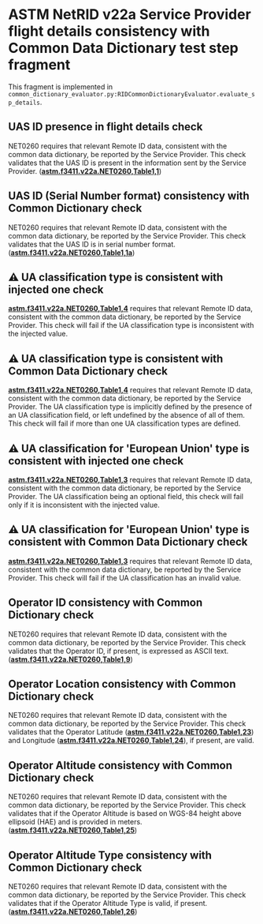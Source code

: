 # ASTM NetRID v22a Service Provider flight details consistency with Common Data Dictionary test step fragment

This fragment is implemented in `common_dictionary_evaluator.py:RIDCommonDictionaryEvaluator.evaluate_sp_details`.

## UAS ID presence in flight details check

NET0260 requires that relevant Remote ID data, consistent with the common data dictionary, be reported by the Service Provider. This check validates that the UAS ID is present in the information sent by the Service Provider. (**[astm.f3411.v22a.NET0260,Table1,1](../../../../requirements/astm/f3411/v22a.md)**)

## UAS ID (Serial Number format) consistency with Common Dictionary check

NET0260 requires that relevant Remote ID data, consistent with the common data dictionary, be reported by the Service Provider. This check validates that the UAS ID is in serial number format. (**[astm.f3411.v22a.NET0260,Table1,1a](../../../../requirements/astm/f3411/v22a.md)**)

## ⚠️ UA classification type is consistent with injected one check

**[astm.f3411.v22a.NET0260,Table1,4](../../../../requirements/astm/f3411/v22a.md)** requires that relevant Remote ID data, consistent with the common data dictionary, be reported by the Service Provider.
This check will fail if the UA classification type is inconsistent with the injected value.

## ⚠️ UA classification type is consistent with Common Data Dictionary check

**[astm.f3411.v22a.NET0260,Table1,4](../../../../requirements/astm/f3411/v22a.md)** requires that relevant Remote ID data, consistent with the common data dictionary, be reported by the Service Provider.
The UA classification type is implicitly defined by the presence of an UA classification field, or left undefined by the absence of all of them.
This check will fail if more than one UA classification types are defined.

## ⚠️ UA classification for 'European Union' type is consistent with injected one check

**[astm.f3411.v22a.NET0260,Table1,3](../../../../requirements/astm/f3411/v22a.md)** requires that relevant Remote ID data, consistent with the common data dictionary, be reported by the Service Provider.
The UA classification being an optional field, this check will fail only if it is inconsistent with the injected value.

## ⚠️ UA classification for 'European Union' type is consistent with Common Data Dictionary check

**[astm.f3411.v22a.NET0260,Table1,3](../../../../requirements/astm/f3411/v22a.md)** requires that relevant Remote ID data, consistent with the common data dictionary, be reported by the Service Provider.
This check will fail if the UA classification has an invalid value.

## Operator ID consistency with Common Dictionary check

NET0260 requires that relevant Remote ID data, consistent with the common data dictionary, be reported by the Service Provider. This check validates that the Operator ID, if present, is expressed as ASCII text. (**[astm.f3411.v22a.NET0260,Table1,9](../../../../requirements/astm/f3411/v22a.md)**)

## Operator Location consistency with Common Dictionary check

NET0260 requires that relevant Remote ID data, consistent with the common data dictionary, be reported by the Service Provider. This check validates that the Operator Latitude (**[astm.f3411.v22a.NET0260,Table1,23](../../../../requirements/astm/f3411/v22a.md)**) and Longitude (**[astm.f3411.v22a.NET0260,Table1,24](../../../../requirements/astm/f3411/v22a.md)**), if present, are valid.

## Operator Altitude consistency with Common Dictionary check

NET0260 requires that relevant Remote ID data, consistent with the common data dictionary, be reported by the Service Provider. This check validates that if the Operator Altitude is based on WGS-84 height above ellipsoid (HAE) and is provided in meters. (**[astm.f3411.v22a.NET0260,Table1,25](../../../../requirements/astm/f3411/v22a.md)**)

## Operator Altitude Type consistency with Common Dictionary check

NET0260 requires that relevant Remote ID data, consistent with the common data dictionary, be reported by the Service Provider. This check validates that if the Operator Altitude Type is valid, if present. (**[astm.f3411.v22a.NET0260,Table1,26](../../../../requirements/astm/f3411/v22a.md)**)
